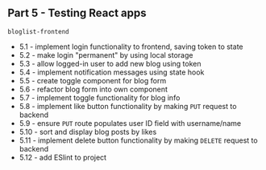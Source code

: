 ## Part 5 - Testing React apps

`bloglist-frontend`

- 5.1 - implement login functionality to frontend, saving token to state
- 5.2 - make login "permanent" by using local storage
- 5.3 - allow logged-in user to add new blog using token
- 5.4 - implement notification messages using state hook
- 5.5 - create toggle component for blog form
- 5.6 - refactor blog form into own component
- 5.7 - implement toggle functionality for blog info
- 5.8 - implement like button functionality by making `PUT` request to backend
- 5.9 - ensure `PUT` route populates user ID field with username/name
- 5.10 - sort and display blog posts by likes
- 5.11 - implement delete button functionality by making `DELETE` request to backend
- 5.12 - add ESlint to project
